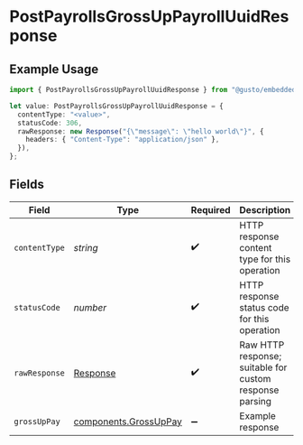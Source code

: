 # PostPayrollsGrossUpPayrollUuidResponse

## Example Usage

```typescript
import { PostPayrollsGrossUpPayrollUuidResponse } from "@gusto/embedded-api/models/operations";

let value: PostPayrollsGrossUpPayrollUuidResponse = {
  contentType: "<value>",
  statusCode: 306,
  rawResponse: new Response("{\"message\": \"hello world\"}", {
    headers: { "Content-Type": "application/json" },
  }),
};
```

## Fields

| Field                                                                 | Type                                                                  | Required                                                              | Description                                                           |
| --------------------------------------------------------------------- | --------------------------------------------------------------------- | --------------------------------------------------------------------- | --------------------------------------------------------------------- |
| `contentType`                                                         | *string*                                                              | :heavy_check_mark:                                                    | HTTP response content type for this operation                         |
| `statusCode`                                                          | *number*                                                              | :heavy_check_mark:                                                    | HTTP response status code for this operation                          |
| `rawResponse`                                                         | [Response](https://developer.mozilla.org/en-US/docs/Web/API/Response) | :heavy_check_mark:                                                    | Raw HTTP response; suitable for custom response parsing               |
| `grossUpPay`                                                          | [components.GrossUpPay](../../models/components/grossuppay.md)        | :heavy_minus_sign:                                                    | Example response                                                      |